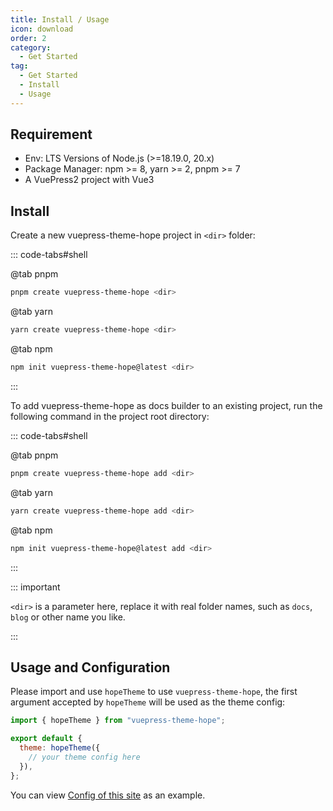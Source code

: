 ```yaml
---
title: Install / Usage
icon: download
order: 2
category:
  - Get Started
tag:
  - Get Started
  - Install
  - Usage
---
```


## Requirement

- Env: LTS Versions of Node.js (>=18.19.0, 20.x)
- Package Manager: npm >= 8, yarn >= 2, pnpm >= 7
- A VuePress2 project with Vue3

## Install

Create a new vuepress-theme-hope project in `<dir>` folder:

::: code-tabs#shell

@tab pnpm

```bash
pnpm create vuepress-theme-hope <dir>
```

@tab yarn

```bash
yarn create vuepress-theme-hope <dir>
```

@tab npm

```bash
npm init vuepress-theme-hope@latest <dir>
```

:::

To add vuepress-theme-hope as docs builder to an existing project, run the following command in the project root directory:

::: code-tabs#shell

@tab pnpm

```bash
pnpm create vuepress-theme-hope add <dir>
```

@tab yarn

```bash
yarn create vuepress-theme-hope add <dir>
```

@tab npm

```bash
npm init vuepress-theme-hope@latest add <dir>
```

:::

::: important

`<dir>` is a parameter here, replace it with real folder names, such as `docs`, `blog` or other name you like.

:::

## Usage and Configuration

Please import and use `hopeTheme` to use `vuepress-theme-hope`, the first argument accepted by `hopeTheme` will be used as the theme config:

```js {5} title=".vuepress/config.js"
import { hopeTheme } from "vuepress-theme-hope";

export default {
  theme: hopeTheme({
    // your theme config here
  }),
};
```

You can view [Config of this site][docs-config] as an example.

[docs-config]: https://github.com/vuepress-theme-hope/vuepress-theme-hope/blob/main/docs/theme/src/.vuepress/config.ts
